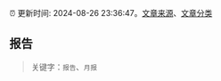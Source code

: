 :alarm_clock: 更新时间: 2024-08-26 23:36:47。[文章来源](/README.md)、[文章分类](/TAGS.md)

## 报告


> 关键字：`报告`、`月报`



